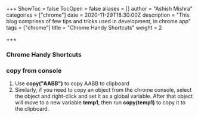 +++
ShowToc = false
TocOpen = false
aliases = []
author = "Ashish Mishra"
categories = ["chrome"]
date = 2020-11-29T18:30:00Z
description = "This blog comprises of few tips and tricks used in development, in chrome app"
tags = ["chrome"]
title = "Chrome Handy Shortcuts"
weight = 2

+++
### Chrome Handy Shortcuts

### copy from console

1. Use **copy("AABB")** to copy AABB to clipboard
2. Similarly, if you need to copy an object from the chrome console, select the object and right-click and set it as a global variable. After that object will move to a new variable **temp1**, then run **copy(temp1)** to copy it to the clipboard.